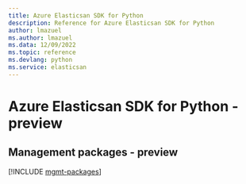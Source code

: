 ```yaml
---
title: Azure Elasticsan SDK for Python
description: Reference for Azure Elasticsan SDK for Python
author: lmazuel
ms.author: lmazuel
ms.data: 12/09/2022
ms.topic: reference
ms.devlang: python
ms.service: elasticsan
---
```

# Azure Elasticsan SDK for Python - preview

## Management packages - preview
[!INCLUDE [mgmt-packages](elasticsan-mgmt-index.md)]